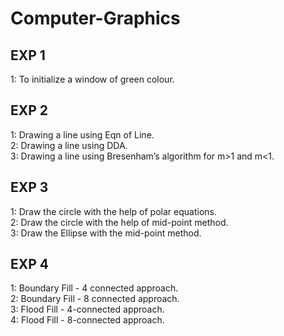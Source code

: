 # Computer-Graphics
## EXP 1 ##
1: To initialize a window of green colour. <br/>
## EXP 2 ##
1: Drawing a line using Eqn of Line.<br/>
2: Drawing a line using DDA.<br/>
3: Drawing a line using Bresenham’s algorithm for m>1 and m<1.<br/>
## EXP 3 ##
1: Draw the circle with the help of polar equations. <br/>
2: Draw the circle with the help of mid-point method. <br/>
3: Draw the Ellipse with the mid-point method. <br/>
## EXP 4 ##
1: Boundary Fill - 4 connected approach. <br/>
2: Boundary Fill - 8 connected approach. <br/>
3: Flood Fill - 4-connected approach. <br/>
4: Flood Fill - 8-connected approach. <br/>

